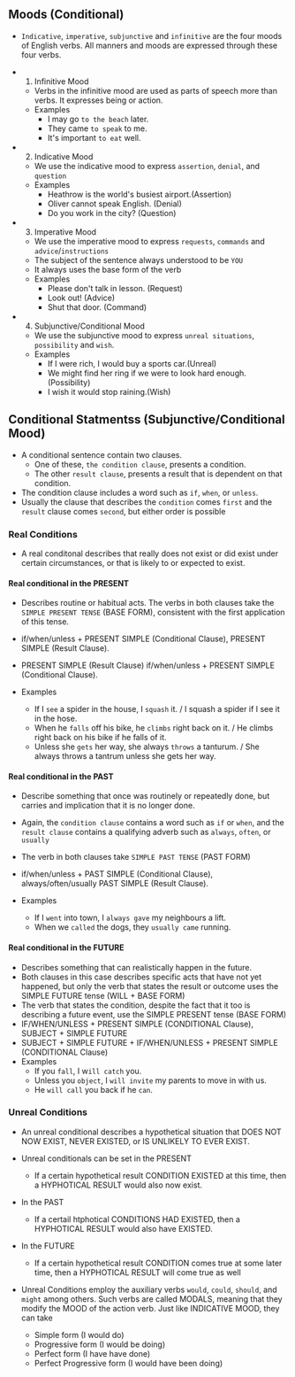 ## Moods (Conditional)

- `Indicative`, `imperative`, `subjunctive` and `infinitive` are the four moods of English verbs.
  All manners and moods are expressed through these four verbs.

- 1. Infinitive Mood

  - Verbs in the infinitive mood are used as parts of speech more than verbs. It expresses being or action.
  - Examples
    - I may go `to the beach` later.
    - They came `to speak` to me.
    - It's important `to eat` well.

- 2. Indicative Mood

  - We use the indicative mood to express `assertion`, `denial`, and `question`
  - Examples
    - Heathrow is the world's busiest airport.(Assertion)
    - Oliver cannot speak English. (Denial)
    - Do you work in the city? (Question)

- 3. Imperative Mood

  - We use the imperative mood to express `requests`, `commands` and `advice`/`instructions`
  - The subject of the sentence always understood to be `YOU`
  - It always uses the base form of the verb
  - Examples
    - Please don't talk in lesson. (Request)
    - Look out! (Advice)
    - Shut that door. (Command)

- 4. Subjunctive/Conditional Mood

  - We use the subjunctive mood to express `unreal situations`, `possibility` and `wish`.
  - Examples
    - If I were rich, I would buy a sports car.(Unreal)
    - We might find her ring if we were to look hard enough.(Possibility)
    - I wish it would stop raining.(Wish)

## Conditional Statmentss (Subjunctive/Conditional Mood)

- A conditional sentence contain two clauses.
  - One of these, `the condition clause`, presents a condition.
  - The other `result clause`, presents a result that is dependent on that condition.
- The condition clause includes a word such as `if`, `when`, or `unless`.
- Usually the clause that describes the `condition` comes `first` and the `result` clause comes `second`,
  but either order is possible

### Real Conditions

- A real conditonal describes that really does not exist or did exist under certain circumstances, or that is
  likely to or expected to exist.

#### Real conditional in the PRESENT

- Describes routine or habitual acts. The verbs in both clauses take the `SIMPLE PRESENT TENSE` (BASE FORM),
  consistent with the first application of this tense.

- if/when/unless + PRESENT SIMPLE (Conditional Clause), PRESENT SIMPLE (Result Clause).
- PRESENT SIMPLE (Result Clause) if/when/unless + PRESENT SIMPLE (Conditional Clause).

- Examples
  - If I `see` a spider in the house, I `squash` it. / I squash a spider if I see it in the hose.
  - When he `falls` off his bike, he `climbs` right back on it. / He climbs right back on his bike if he falls of it.
  - Unless she `gets` her way, she always `throws` a tanturum. / She always throws a tantrum unless she gets her way.

#### Real conditional in the PAST

- Describe something that once was routinely or repeatedly done, but carries and implication that it is no longer done.
- Again, the `condition clause` contains a word such as `if` or `when`, and the `result clause` contains
  a qualifying adverb such as `always`, `often`, or `usually`
- The verb in both clauses take `SIMPLE PAST TENSE` (PAST FORM)

- if/when/unless + PAST SIMPLE (Conditional Clause), always/often/usually PAST SIMPLE (Result Clause).
- Examples
  - If I `went` into town, I `always gave` my neighbours a lift.
  - When we `called` the dogs, they `usually came` running.

#### Real conditional in the FUTURE

- Describes something that can realistically happen in the future.
- Both clauses in this case describes specific acts that have not yet happened, but only the verb
  that states the result or outcome uses the SIMPLE FUTURE tense (WILL + BASE FORM)
- The verb that states the condition, despite the fact that it too is describing a future event,
  use the SIMPLE PRESENT tense (BASE FORM)
- IF/WHEN/UNLESS + PRESENT SIMPLE (CONDITIONAL Clause), SUBJECT + SIMPLE FUTURE
- SUBJECT + SIMPLE FUTURE + IF/WHEN/UNLESS + PRESENT SIMPLE (CONDITIONAL Clause)
- Examples
  - If you `fall`, I w`ill catch` you.
  - Unless you `object`, I `will invite` my parents to move in with us.
  - He `will call` you back if he `can`.

### Unreal Conditions

- An unreal conditional describes a hypothetical situation that
  DOES NOT NOW EXIST, NEVER EXISTED, or IS UNLIKELY TO EVER EXIST.

- Unreal conditionals can be set in the PRESENT
  - If a certain hypothetical result CONDITION EXISTED at this time, then a HYPHOTICAL RESULT would also now exist.
- In the PAST
  - If a certail htphotical CONDITIONS HAD EXISTED, then a HYPHOTICAL RESULT would also have EXISTED.
- In the FUTURE
  - If a certain hypothetical result CONDITION comes true at some later time, then a HYPHOTICAL RESULT
    will come true as well
- Unreal Conditions employ the auxiliary verbs `would`, `could`, `should`, and `might` among others.
  Such verbs are called MODALS, meaning that they modify the MOOD of the action verb.
  Just like INDICATIVE MOOD, they can take
  - Simple form (I would do)
  - Progressive form (I would be doing)
  - Perfect form (I have have done)
  - Perfect Progressive form (I would have been doing)
